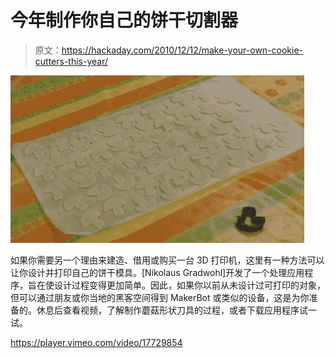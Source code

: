 # 今年制作你自己的饼干切割器

> 原文：<https://hackaday.com/2010/12/12/make-your-own-cookie-cutters-this-year/>

![](img/cbf6401e6d2cfcb25d45e7235bf4b5ae.png "printed-cookie-cutter")

如果你需要另一个理由来建造、借用或购买一台 3D 打印机，这里有一种方法可以让你设计并打印自己的饼干模具。[Nikolaus Gradwohl]开发了一个处理应用程序，旨在使设计过程变得更加简单。因此，如果你以前从未设计过可打印的对象，但可以通过朋友或你当地的黑客空间得到 MakerBot 或类似的设备，这是为你准备的。休息后查看视频，了解制作蘑菇形状刀具的过程，或者下载应用程序试一试。

<https://player.vimeo.com/video/17729854>

</div> </body> </html>